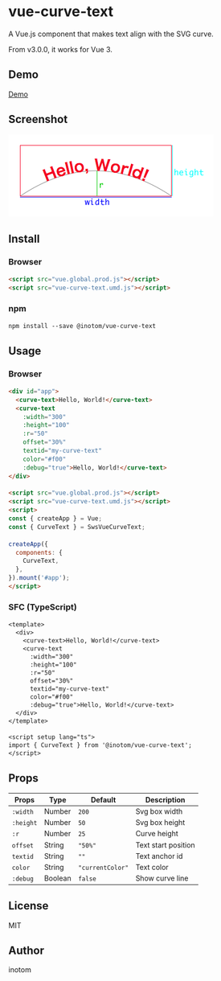 # vue-curve-text

A Vue.js component that makes text align with the SVG curve.

From v3.0.0, it works for Vue 3.

## Demo

[Demo](https://sandbox.serendip.ws/vue-curve-text.html)


## Screenshot

![](https://raw.githubusercontent.com/inotom/vue-curve-text/v3.0.0/vue-curve-text.png)


## Install

### Browser

```html
<script src="vue.global.prod.js"></script>
<script src="vue-curve-text.umd.js"></script>
```

### npm

```
npm install --save @inotom/vue-curve-text
```


## Usage

### Browser

```html
<div id="app">
  <curve-text>Hello, World!</curve-text>
  <curve-text
    :width="300"
    :height="100"
    :r="50"
    offset="30%"
    textid="my-curve-text"
    color="#f00"
    :debug="true">Hello, World!</curve-text>
</div>

<script src="vue.global.prod.js"></script>
<script src="vue-curve-text.umd.js"></script>
<script>
const { createApp } = Vue;
const { CurveText } = SwsVueCurveText;

createApp({
  components: {
    CurveText,
  },
}).mount('#app');
</script>
```


### SFC (TypeScript)

```vue
<template>
  <div>
    <curve-text>Hello, World!</curve-text>
    <curve-text
      :width="300"
      :height="100"
      :r="50"
      offset="30%"
      textid="my-curve-text"
      color="#f00"
      :debug="true">Hello, World!</curve-text>
  </div>
</template>

<script setup lang="ts">
import { CurveText } from '@inotom/vue-curve-text';
</script>
```


## Props

| Props      | Type     | Default          | Description           |
|------------|----------|------------------|-----------------------|
| `:width`   | Number   | `200`            | Svg box width         |
| `:height`  | Number   | `50`             | Svg box height        |
| `:r`       | Number   | `25`             | Curve height          |
| `offset`   | String   | `"50%"`          | Text start position   |
| `textid`   | String   | `""`             | Text anchor id        |
| `color`    | String   | `"currentColor"` | Text color            |
| `:debug`   | Boolean  | `false`          | Show curve line       |


## License

MIT


## Author

inotom
